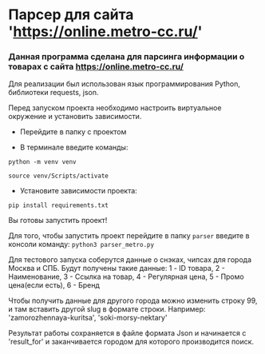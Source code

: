# Парсер для сайта 'https://online.metro-cc.ru/'

### Данная программа сделана для парсинга информации о товарах с сайта https://online.metro-cc.ru/

Для реализации был использован язык программирования Python, библиотеки requests, json.

Перед запуском проекта необходимо настроить виртуальное окружение и установить зависимости.

- Перейдите в папку с проектом

- В терминале введите команды:

`python -m venv venv`

`source venv/Scripts/activate`

- Установите зависимости проекта:

`pip install requirements.txt`

Вы готовы запустить проект!


Для того, чтобы запустить проект перейдите в папку `parser` введите в консоли команду: 
`python3 parser_metro.py`

Для тестового запуска соберутся данные о снэках, чипсах для города Москва и СПБ.
Будут получены такие данные:
1 - ID товара,
2 - Наименование,
3 - Ссылка на товар,
4 - Регулярная цена,
5 - Промо цена(если есть),
6 - Бренд

Чтобы получить данные для другого города можно изменить строку 99, и там вставить другой slug в формате строки. Например: 'zamorozhennaya-kuritsa', 'soki-morsy-nektary'

Результат работы сохраняется в файле формата Json и начинается с 'result_for' и заканчивается городом для которого производится поиск. 